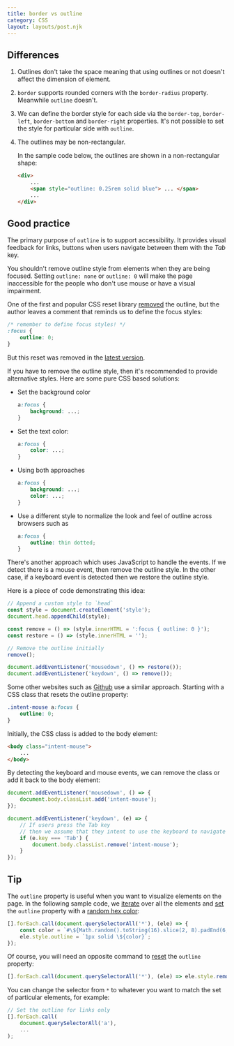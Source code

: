 ```yaml
---
title: border vs outline
category: CSS
layout: layouts/post.njk
---
```


## Differences

1. Outlines don't take the space meaning that using outlines or not doesn't affect the dimension of element.

2. `border` supports rounded corners with the `border-radius` property. Meanwhile `outline` doesn't.

3. We can define the border style for each side via the `border-top`, `border-left`, `border-bottom` and `border-right` properties.
   It's not possible to set the style for particular side with `outline`.

4. The outlines may be non-rectangular.

    In the sample code below, the outlines are shown in a non-rectangular shape:

    ```html
    <div>
        ...
        <span style="outline: 0.25rem solid blue"> ... </span>
        ...
    </div>
    ```

## Good practice

The primary purpose of `outline` is to support accessibility. It provides visual feedback for links, buttons when users navigate between them with the _Tab_ key.

You shouldn't remove outline style from elements when they are being focused. Setting `outline: none` or `outline: 0` will make the page inaccessible for the people who don't use mouse or have a visual impairment.

One of the first and popular CSS reset library [removed](https://meyerweb.com/eric/tools/css/reset/reset200802.css) the outline, but the author leaves a comment that reminds us to define the focus styles:

```css
/* remember to define focus styles! */
:focus {
    outline: 0;
}
```

But this reset was removed in the [latest version](https://meyerweb.com/eric/tools/css/reset/reset.css).

If you have to remove the outline style, then it's recommended to provide alternative styles.
Here are some pure CSS based solutions:

-   Set the background color

    ```css
    a:focus {
        background: ...;
    }
    ```

-   Set the text color:

    ```css
    a:focus {
        color: ...;
    }
    ```

-   Using both approaches

    ```css
    a:focus {
        background: ...;
        color: ...;
    }
    ```

-   Use a different style to normalize the look and feel of outline across browsers such as

    ```css
    a:focus {
        outline: thin dotted;
    }
    ```

There's another approach which uses JavaScript to handle the events. If we detect there is a mouse event, then remove the outline style.
In the other case, if a keyboard event is detected then we restore the outline style.

Here is a piece of code demonstrating this idea:

```js
// Append a custom style to `head`
const style = document.createElement('style');
document.head.appendChild(style);

const remove = () => (style.innerHTML = ':focus { outline: 0 }');
const restore = () => (style.innerHTML = '');

// Remove the outline initially
remove();

document.addEventListener('mousedown', () => restore());
document.addEventListener('keydown', () => remove());
```

Some other websites such as [Github](https://github.com) use a similar approach. Starting with a CSS class that resets the outline property:

```css
.intent-mouse a:focus {
    outline: 0;
}
```

Initially, the CSS class is added to the body element:

```html
<body class="intent-mouse">
    ...
</body>
```

By detecting the keyboard and mouse events, we can remove the class or add it back to the body element:

```js
document.addEventListener('mousedown', () => {
    document.body.classList.add('intent-mouse');
});

document.addEventListener('keydown', (e) => {
    // If users press the Tab key
    // then we assume that they intent to use the keyboard to navigate
    if (e.key === 'Tab') {
        document.body.classList.remove('intent-mouse');
    }
});
```

## Tip

The `outline` property is useful when you want to visualize elements on the page.
In the following sample code, we [iterate](https://htmldom.dev/loop-over-a-nodelist) over all the elements and
[set](https://htmldom.dev/set-css-style-for-an-element) the `outline` property with a [random hex color](https://1loc.dev/#generate-a-random-hex-color):

```js
[].forEach.call(document.querySelectorAll('*'), (ele) => {
    const color = `#\${Math.random().toString(16).slice(2, 8).padEnd(6, '0')}`;
    ele.style.outline = `1px solid \${color}`;
});
```

Of course, you will need an opposite command to [reset](https://htmldom.dev/set-css-style-for-an-element) the `outline` property:

```js
[].forEach.call(document.querySelectorAll('*'), (ele) => ele.style.removeProperty('outline'));
```

You can change the selector from `*` to whatever you want to match the set of particular elements, for example:

```js
// Set the outline for links only
[].forEach.call(
    document.querySelectorAll('a'),
    ...
);
```

